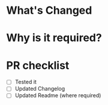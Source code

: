 # What's Changed

# Why is it required?

# PR checklist
- [ ] Tested it
- [ ] Updated Changelog
- [ ] Updated Readme (where required)
